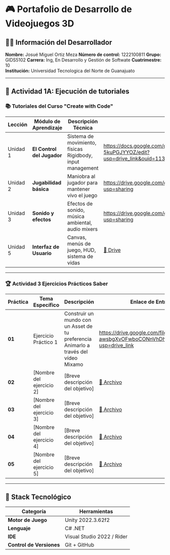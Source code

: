# 🎮 Portafolio de Desarrollo de Videojuegos 3D

## 👨‍💻 Información del Desarrollador

**Nombre:** Josué Miguel Ortiz Meza
**Número de control:** 1222100811
**Grupo:** GIDS5102
**Carrera:** Ing, En Desarrollo y Gestión de Softwate 
**Cuatrimestre:** 10  
**Institución:** Universidad Tecnologica del Norte de Guanajuato  

---

## 🚀 Actividad 1A: Ejecución de tutoriales

### 📚 Tutoriales del Curso "Create with Code"

| Lección | Módulo de Aprendizaje | Descripción Técnica | Enlace de Evidencia |
|-------|------------------------|---------------------|-----------------------------------------|
| Unidad 1 | **El Control del Jugador** | Sistema de movimiento, físicas Rigidbody, input management | https://docs.google.com/document/d/1mLnzSJr-78TKajv0eGZ-b-5kuPGJYYOZ/edit?usp=drive_link&ouid=113413271299809185260&rtpof=true&sd=true |
| Unidad 2 | **Jugabilidad básica** | Maniobra al jugador para mantener vivo el juego | https://drive.google.com/drive/folders/143txasaKIDP3CeCCoSkYYdIkQp_IxTrd?usp=sharing |
| Unidad 3 | **Sonido y efectos** | Efectos de sonido, música ambiental, audio mixers | https://drive.google.com/drive/folders/12yfscnFQQGNu0R_0Fc4qa5jRWqNyUc8p?usp=sharing |
| Unidad 5 | **Interfaz de Usuario** | Canvas, menús de juego, HUD, sistema de vidas | [📁 Drive]() |
---

### 🏆 Actividad 3 Ejercicios Prácticos Saber

| Práctica | Tema Específico | Descripción | Enlace de Entrega |
|----------|-----------------|-------------|-------------------|
| **01** | Ejercicio Práctico 1 | Construir un mundo con un Asset de tu preferencia Animarlo a través del vídeo Mixamo| https://drive.google.com/file/d/1WRhGRpW-awsbgXvOFwboCONnVhDhimc9/view?usp=drive_link |
| **02** | [Nombre del ejercicio 2] | [Breve descripción del objetivo] | [📎 Archivo]() |
| **03** | [Nombre del ejercicio 3] | [Breve descripción del objetivo] | [📎 Archivo]() |
| **04** | [Nombre del ejercicio 4] | [Breve descripción del objetivo] | [📎 Archivo]() |
| **05** | [Nombre del ejercicio 5] | [Breve descripción del objetivo] | [📎 Archivo]() |

---

## 🔧 Stack Tecnológico

| Categoría | Herramientas |
|-----------|-------------|
| **Motor de Juego** | Unity 2022.3.62f2 |
| **Lenguaje** | C# .NET |
| **IDE** | Visual Studio 2022 / Rider |
| **Control de Versiones** | Git + GitHub |

